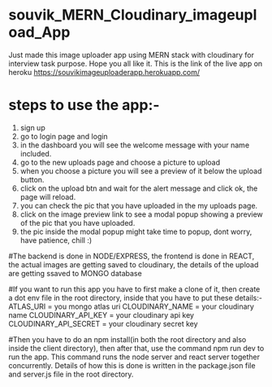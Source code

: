 # souvik_MERN_Cloudinary_imageupload_App
Just made this image uploader app using MERN stack with cloudinary for interview task purpose. Hope you all like it. This is the link of the live app on heroku https://souvikimageuploaderapp.herokuapp.com/

# steps to use the app:-
1) sign up
2) go to login page and login
3) in the dashboard you will see the welcome message with your name included.
4) go to the new uploads page and choose a picture to upload
5) when you choose a picture you will see a preview of it below the upload button.
6) click on the upload btn and wait for the alert message and click ok, the page will reload.
7) you can check the pic that you have uploaded in the my uploads page.
8) click on the image preview link to see a modal popup showing a preview of the pic that you have uploaded.
9) the pic inside the modal popup might take time to popup, dont worry, have patience, chill :)

#The backend is done in NODE/EXPRESS, the frontend is done in REACT, the actual images are getting saved to cloudinary, the details of the upload are getting ssaved to MONGO database

#If you want to run this app you have to first make a clone of it, then create a dot env file in the root directory, inside that you have to put these details:-
ATLAS_URI = you mongo atlas uri
CLOUDINARY_NAME = your cloudinary name
CLOUDINARY_API_KEY = your cloudinary api key
CLOUDINARY_API_SECRET = your cloudinary secret key

#Then you have to do an npm install(in both the root directory and also inside the client directory), then after that, use the command npm run dev to run the app. This command runs the node server and react server together concurrently. Details of how this is done is written in the package.json file and server.js file in the root directory.
